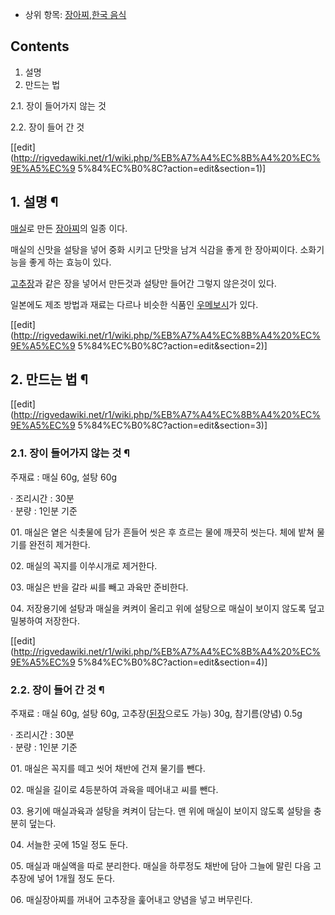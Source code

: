  * 상위 항목: [장아찌](%EC%9E%A5%EC%95%84%EC%B0%8C.md),[한국 음식](%ED%95%9C%EA%B5%AD%20%EC%9D%8C%EC%8B%9D.md)  

## Contents

    

1. 설명 
2. 만드는 법 
    

2.1. 장이 들어가지 않는 것

2.2. 장이 들어 간 것

[[edit](http://rigvedawiki.net/r1/wiki.php/%EB%A7%A4%EC%8B%A4%20%EC%9E%A5%EC%9
5%84%EC%B0%8C?action=edit&section=1)]

## 1. 설명 ¶

[매실](%EB%A7%A4%EC%8B%A4.md)로 만든 [장아찌](%EC%9E%A5%EC%95%84%EC%B0%8C.md)의
일종 이다.

  

매실의 신맛을 설탕을 넣어 중화 시키고 단맛을 남겨 식감을 좋게 한 장아찌이다. 소화기능을 좋게 하는 효능이 있다.

  

[고추장](%EA%B3%A0%EC%B6%94%EC%9E%A5.md)과 같은 장을 넣어서 만든것과 설탕만 들어간 그렇지 않은것이 있다.

  

일본에도 제조 방법과 재료는 다르나 비슷한 식품인
[우메보시](%EC%9A%B0%EB%A9%94%EB%B3%B4%EC%8B%9C.md)가 있다.

  

[[edit](http://rigvedawiki.net/r1/wiki.php/%EB%A7%A4%EC%8B%A4%20%EC%9E%A5%EC%9
5%84%EC%B0%8C?action=edit&section=2)]

## 2. 만드는 법 ¶

[[edit](http://rigvedawiki.net/r1/wiki.php/%EB%A7%A4%EC%8B%A4%20%EC%9E%A5%EC%9
5%84%EC%B0%8C?action=edit&section=3)]

### 2.1. 장이 들어가지 않는 것 ¶

주재료 : 매실 60g, 설탕 60g  

· 조리시간 : 30분  
· 분량 : 1인분 기준

  

01\. 매실은 옅은 식촛물에 담가 흔들어 씻은 후 흐르는 물에 깨끗히 씻는다. 체에 밭쳐 물기를 완전히 제거한다.  

  

02\. 매실의 꼭지를 이쑤시개로 제거한다.  

  

03\. 매실은 반을 갈라 씨를 빼고 과육만 준비한다.  

  

04\. 저장용기에 설탕과 매실을 켜켜이 올리고 위에 설탕으로 매실이 보이지 않도록 덮고 밀봉하여 저장한다.

  

[[edit](http://rigvedawiki.net/r1/wiki.php/%EB%A7%A4%EC%8B%A4%20%EC%9E%A5%EC%9
5%84%EC%B0%8C?action=edit&section=4)]

### 2.2. 장이 들어 간 것 ¶

주재료 : 매실 60g, 설탕 60g, 고추장([된장](%EB%90%9C%EC%9E%A5.md)으로도 가능) 30g, 참기름(양념)
0.5g  

· 조리시간 : 30분  
· 분량 : 1인분 기준  

01\. 매실은 꼭지를 떼고 씻어 채반에 건져 물기를 뺀다.

  

02\. 매실을 길이로 4등분하여 과육을 떼어내고 씨를 뺀다.

  

03\. 용기에 매실과육과 설탕을 켜켜이 담는다. 맨 위에 매실이 보이지 않도록 설탕을 충분히 덮는다.

  

04\. 서늘한 곳에 15일 정도 둔다.

  

05\. 매실과 매실액을 따로 분리한다. 매실을 하루정도 채반에 담아 그늘에 말린 다음 고추장에 넣어 1개월 정도 둔다.

  

06\. 매실장아찌를 꺼내어 고추장을 훑어내고 양념을 넣고 버무린다.

